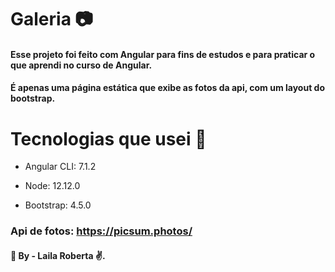 # Galeria :camera:

#### Esse projeto foi feito com Angular para fins de estudos e para praticar o que aprendi no curso de Angular.

#### É apenas uma página estática que exibe as fotos da api, com um layout do bootstrap.

# Tecnologias que usei :rocket:  

- Angular CLI: 7.1.2

- Node: 12.12.0

- Bootstrap: 4.5.0

### Api de fotos: https://picsum.photos/


#### :purple_heart: By - Laila Roberta ✌.

